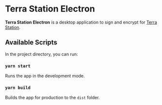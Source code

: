 # Terra Station Electron

**Terra Station Electron** is a desktop application to sign and encrypt for [Terra Station](https://github.com/terra-project/station).


## Available Scripts

In the project directory, you can run:

### `yarn start`

Runs the app in the development mode.

### `yarn build`

Builds the app for production to the `dist` folder.
